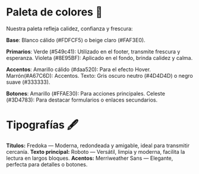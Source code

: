 # Paleta de colores 🎨

Nuestra paleta refleja calidez, confianza y frescura:

**Base**: 
Blanco cálido (#FDFCF5) o beige claro (#FAF3E0).

**Primarios**:
Verde (#549c41): Utilizado en el footer, transmite frescura y esperanza.
Violeta (#8E95BF): Aplicado en el fondo, brinda calidez y calma.

**Accentos**:
Amarillo cálido (#daa520): Para el efecto Hover.
Marrón(#A67C6D): Accentos.
Texto: Gris oscuro neutro (#4D4D4D) o negro suave (#333333).

**Botones**:
Amarillo (#FFAE30): Para acciones principales.
Celeste (#3D4783): Para destacar formularios o enlaces secundarios.

# Tipografías 🖋️

**Títulos:** Fredoka — Moderna, redondeada y amigable, ideal para transmitir cercanía.
**Texto principal:** Roboto — Versátil, limpia y moderna, facilita la lectura en largos bloques.
**Acentos:** Merriweather Sans — Elegante, perfecta para detalles o botones.